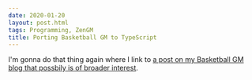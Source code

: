 ```yaml
---
date: 2020-01-20
layout: post.html
tags: Programming, ZenGM
title: Porting Basketball GM to TypeScript
---
```


I'm gonna do that thing again where I link to [a post on my Basketball GM blog that possbily is of broader interest](https://zengm.com/blog/2020/01/porting-to-typescript/).

